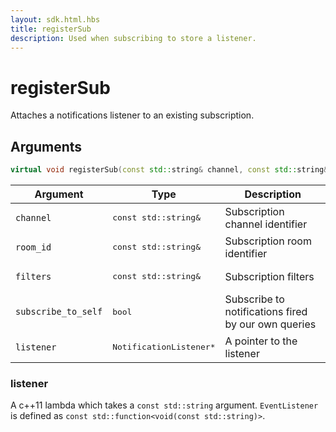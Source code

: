```yaml
---
layout: sdk.html.hbs
title: registerSub
description: Used when subscribing to store a listener.
---
```


# registerSub

Attaches a notifications listener to an existing subscription.

## Arguments

```cpp
virtual void registerSub(const std::string& channel, const std::string& room_id, const std::string& filters, bool subscribe_to_self, NotificationListener* listener) = 0;
```

| Argument   | Type                      | Description
| ---------- |---------------------------|--------------------------------------------------------------------- |
| `channel`    | <pre>const std::string&</pre>           | Subscription channel identifier
| `room_id` | <pre>const std::string&</pre>  | Subscription room identifier
| `filters` | <pre>const std::string&</pre> | Subscription filters
| `subscribe_to_self` | <pre>bool</pre> | Subscribe to notifications fired by our own queries
| `listener` | <pre>NotificationListener*</pre> | A pointer to the listener

### listener

A c++11 lambda which takes a `const std::string` argument.
`EventListener` is defined as `const std::function<void(const std::string)>`.
